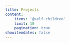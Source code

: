 ```yaml
---
title: Projects
content:
    items: '@self.children'
    limit: 10
    pagination: true
showitemdates: false
---
```

